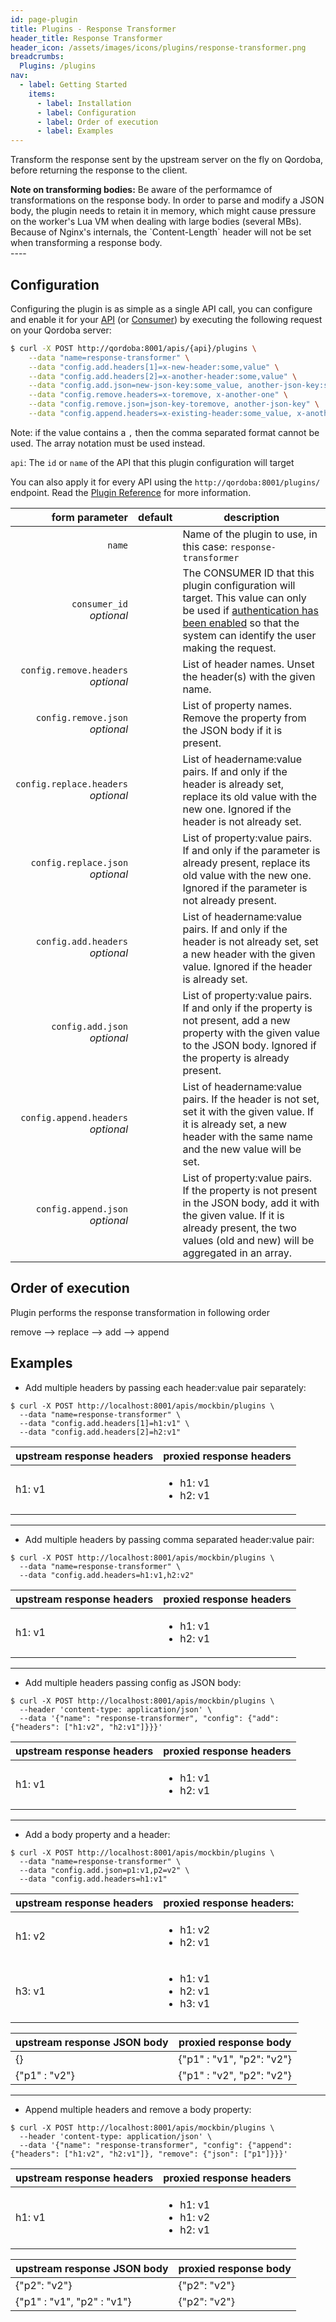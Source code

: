```yaml
---
id: page-plugin
title: Plugins - Response Transformer
header_title: Response Transformer
header_icon: /assets/images/icons/plugins/response-transformer.png
breadcrumbs:
  Plugins: /plugins
nav:
  - label: Getting Started
    items:
      - label: Installation
      - label: Configuration
      - label: Order of execution
      - label: Examples
---
```


Transform the response sent by the upstream server on the fly on Qordoba, before returning the response to the client.

<div class="alert alert-warning">
  <strong>Note on transforming bodies:</strong> Be aware of the performamce of transformations on the response body. In order to parse and modify a JSON body, the plugin needs to retain it in memory, which might cause pressure on the worker's Lua VM when dealing with large bodies (several MBs). Because of Nginx's internals, the `Content-Length` header will not be set when transforming a response body.
</div>
----

## Configuration

Configuring the plugin is as simple as a single API call, you can configure and enable it for your [API][api-object] (or [Consumer][consumer-object]) by executing the following request on your Qordoba server:

```bash
$ curl -X POST http://qordoba:8001/apis/{api}/plugins \
    --data "name=response-transformer" \
    --data "config.add.headers[1]=x-new-header:some,value" \
    --data "config.add.headers[2]=x-another-header:some,value" \
    --data "config.add.json=new-json-key:some_value, another-json-key:some_value" \
    --data "config.remove.headers=x-toremove, x-another-one" \
    --data "config.remove.json=json-key-toremove, another-json-key" \
    --data "config.append.headers=x-existing-header:some_value, x-another-header:some_value"
```

Note: if the value contains a `,` then the comma separated format cannot be used. The array notation must be used instead.

`api`: The `id` or `name` of the API that this plugin configuration will target

You can also apply it for every API using the `http://qordoba:8001/plugins/` endpoint. Read the [Plugin Reference](/docs/latest/admin-api/#add-plugin) for more information.

form parameter                        | default | description
---:                                  | ---     | ---
`name`                                |         | Name of the plugin to use, in this case: `response-transformer`
`consumer_id`<br>*optional*           |         | The CONSUMER ID that this plugin configuration will target. This value can only be used if [authentication has been enabled][faq-authentication] so that the system can identify the user making the request.
`config.remove.headers`<br>*optional*  | | List of header names. Unset the header(s) with the given name.
`config.remove.json`<br>*optional*     | | List of property names. Remove the property from the JSON body if it is present.
`config.replace.headers`<br>*optional*  | | List of headername:value pairs. If and only if the header is already set, replace its old value with the new one. Ignored if the header is not already set. 
`config.replace.json`<br>*optional*  | | List of property:value pairs. If and only if the parameter is already present, replace its old value with the new one. Ignored if the parameter is not already present.
`config.add.headers`<br>*optional*     | | List of headername:value pairs. If and only if the header is not already set, set a new header with the given value. Ignored if the header is already set. 
`config.add.json`<br>*optional*        | | List of property:value pairs. If and only if the property is not present, add a new property with the given value to the JSON body. Ignored if the property is already present.
`config.append.headers`<br>*optional*     | | List of headername:value pairs. If the header is not set, set it with the given value. If it is already set, a new header with the same name and the new value will be set.
`config.append.json`<br>*optional*     | | List of property:value pairs. If the property is not present in the JSON body, add it with the given value. If it is already present, the two values (old and new) will be aggregated in an array.

## Order of execution

Plugin performs the response transformation in following order

remove --> replace --> add --> append

## Examples

- Add multiple headers by passing each header:value pair separately:

```
$ curl -X POST http://localhost:8001/apis/mockbin/plugins \
  --data "name=response-transformer" \
  --data "config.add.headers[1]=h1:v1" \
  --data "config.add.headers[2]=h2:v1"
```
upstream response headers | proxied response headers
---           | ---          
h1: v1        | <ul><li>h1: v1</li><li>h2: v1</li></ul>
---

- Add multiple headers by passing comma separated header:value pair:

```
$ curl -X POST http://localhost:8001/apis/mockbin/plugins \
  --data "name=response-transformer" \
  --data "config.add.headers=h1:v1,h2:v2"
```
upstream response headers | proxied response headers
---           | ---          
h1: v1        | <ul><li>h1: v1</li><li>h2: v1</li></ul>
---

- Add multiple headers passing config as JSON body:

```
$ curl -X POST http://localhost:8001/apis/mockbin/plugins \
  --header 'content-type: application/json' \
  --data '{"name": "response-transformer", "config": {"add": {"headers": ["h1:v2", "h2:v1"]}}}'
```

upstream response headers | proxied response headers
---           | ---          
h1: v1        | <ul><li>h1: v1</li><li>h2: v1</li></ul>
---

- Add a body property and a header:

```
$ curl -X POST http://localhost:8001/apis/mockbin/plugins \
  --data "name=response-transformer" \
  --data "config.add.json=p1:v1,p2=v2" \
  --data "config.add.headers=h1:v1"
```

upstream response headers | proxied response headers:
---           | ---          
h1: v2        | <ul><li>h1: v2</li><li>h2: v1</li></ul>
h3: v1        | <ul><li>h1: v1</li><li>h2: v1</li><li>h3: v1</li></ul>

upstream response JSON body | proxied response body
---           | ---          
{}            | {"p1" : "v1", "p2": "v2"}
{"p1" : "v2"}  | {"p1" : "v2", "p2": "v2"}
---

- Append multiple headers and remove a body property:

```
$ curl -X POST http://localhost:8001/apis/mockbin/plugins \
  --header 'content-type: application/json' \
  --data '{"name": "response-transformer", "config": {"append": {"headers": ["h1:v2", "h2:v1"]}, "remove": {"json": ["p1"]}}}'
```

upstream response headers | proxied response headers
---           | ---          
h1: v1        | <ul><li>h1: v1</li><li>h1: v2</li><li>h2: v1</li></ul>

upstream response JSON body | proxied response body
---           | ---          
{"p2": "v2"}   | {"p2": "v2"}
{"p1" : "v1", "p2" : "v1"}  | {"p2": "v2"}

[api-object]: /docs/latest/admin-api/#api-object
[consumer-object]: /docs/latest/admin-api/#consumer-object
[configuration]: /docs/latest/configuration
[faq-authentication]: /about/faq/#how-can-i-add-an-authentication-layer-on-a-microservice/api?
